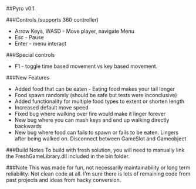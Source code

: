 ##Pyro v0.1

###Controls (supports 360 controller)
- Arrow Keys, WASD - Move player, navigate Menu
- Esc - Pause
- Enter - menu interact

###Special controls
- F1 - toggle time based movement vs key based movement.


###New Features
- Added food that can be eaten - Eating food makes your tail longer
- Food spawn randomly (should be safe but tests were inconclusive)
- Added functionality for multiple food types to extent or shorten length
- Increased default move speed
- Fixed bug where walking over fire would make it linger forever
- New bug where you can mash keys and end up walking directly backwards
- New bug where food can fails to spawn or fails to be eaten. Lingers after being walked on. Disconnect between GameSlot and Gameobject

###Build Notes
To build with fresh solution, you will need to manually link the FreshGameLibrary.dll included in the bin folder.

###Note
This was made for fun, not necessarily maintainability or long term reliability. Not clean code at all. I'm sure there is lots of remaining code from past projects and ideas from hacky conversion.
